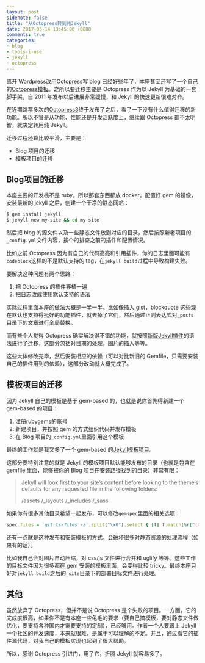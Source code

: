 ```yaml
---
layout: post
sidenote: false
title: "从Octopress转到纯Jekyll"
date: 2017-03-14 13:45:00 +0800
comments: true
categories:
- blog
- tools-i-use
- jekyll
- octopress
---
```


离开 Wordpress[改用Octopress](https://lenciel.com/2013/03/blog-with-octopress-and-github-pages/)写 blog 已经好些年了，本座甚至还写了一个自己的[Octopress模板](https://github.com/lenciel/octopress-theme-lenciel)。之所以要迁移主要是 Octopress 作为以 Jekyll 为基础的一套脚手架，自 2011 年发布以后进展非常缓慢，和 Jekyll 的快速更新很难对齐。

在近期跳票多次的[Octopress3](http://octopress.org/2015/01/15/octopress-3.0-is-coming/)终于发布了之后，看了一下没有什么值得迁移的新功能。所以不管是从功能、性能还是开发活跃度上，继续跟 Octopress 都不太明智，就决定转用纯 Jekyll。

迁移过程还算比较平滑，主要是：

- Blog 项目的迁移
- 模板项目的迁移

## Blog项目的迁移

本座主要的开发栈不是 ruby，所以那套东西都放 docker。配置好 gem 的镜像，安装最新的 jekyll 之后，创建一个干净的静态网站：

``` bash
$ gem install jekyll
$ jekyll new my-site && cd my-site
```

然后把 blog 的源文件以及一些静态文件放到对应的目录，然后按照新老项目的`_config.yml`文件内容，挨个的排查之前的插件和配置情况。

比如之前 Octopress 因为有自己的代码高亮和引用插件，你的日志里面可能有`codeblock`这样的不是默认支持的 tag，在`jekyll build`过程中导致构建失败。

要解决这种问题有两个思路：

1. 把 Octopress 的插件移植一遍
2. 把日志改成使用默认支持的语法

实际过程里面本座的做法大概是一半一半。比如像插入 gist，blockquote 这些现在默认也支持得挺好的功能插件，就去掉了它们，然后通过正则表达式对`_posts`目录下的文章进行全局替换。


而有些个人觉得 Octopress 确实解决得不错的功能，就按照[新版Jekyll插件](https://jekyllrb.com/docs/plugins/)的语法进行了迁移，这部分包括对日期的处理，图片的插入等等。

这些大体修改完毕，然后安装相应的依赖（可以对比新旧的 Gemfile，只需要安装自己的插件用到的依赖），这部分改动就大概完成了。

## 模板项目的迁移

因为 Jekyll 自己的模板是基于 gem-based 的，也就是说你首先得新建一个 gem-based 的项目：

1. 注册[rubygems](https://rubygems.org)的账号
2. 新建项目，并按照 gem 的方式组织代码并发布模板
3. 在 Blog 项目的`_config.yml`里面引用这个模板

最终的工作就是我又多了一个 gem-based 的[Jekyll模板项目](https://github.com/lenciel/jekyll-lenciel-theme)。

这部分要特别注意的就是 Jekyll 的模板项目默认能够发布的目录（也就是包含在 gemfile 里面，能够被你的 Blog 项目在安装路径找到的目录）非常有限：

> Jekyll will look first to your site’s content before looking to the theme’s defaults for any requested file in the following folders:
>
> /assets
> /_layouts
> /_includes
> /_sass

如果你有很多其他目录希望一起发布，可以修改`gemspec`里面的相关选项：

``` ruby
spec.files = `git ls-files -z`.split("\x0").select { |f| f.match(%r{^(assets|_layouts|_includes|_sass|LICENSE|README|index)}i) }
```

还有一点就是这种发布和安装模板的方式，会破坏很多对静态资源的处理流程（如果有的话）。

比如我自己会对图片自动压缩，对 css/js 文件进行合并和 uglify 等等。这些工作的目标文件因为很多都在 gem 安装的模板里面，会变得比较 tricky。最终本座只好对`jekyll build`之后的`_site`目录下的部署目标文件进行处理。

## 其他

虽然放弃了 Octopress，但并不是说 Octopress 是个失败的项目。一方面，它的完成度很高，如果你不是有本座一些龟毛的要求（要自己搞模板，要对静态文件做优化，要支持各种国内才需要支持的定制），已经够用。作者一个人要跟上 Jekyll 一个社区的开发速度，本来就很难，是属于可以理解的不足。并且，通过看它的插件源代码，对我自己的模板实现也起到了很大帮助。

所以，感谢 Octopress 引进门，用了它，折腾 Jekyll 就容易多了。

